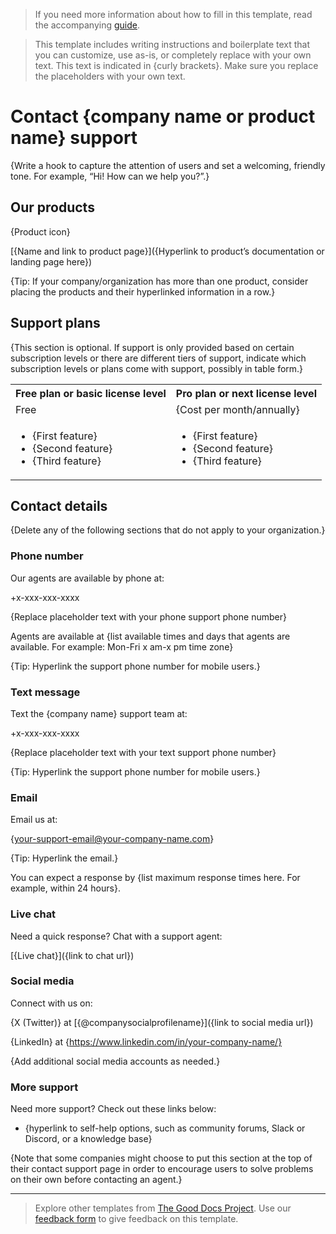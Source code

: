 > If you need more information about how to fill in this template, read the accompanying [guide](./guide-contact-support.md).

> This template includes writing instructions and boilerplate text that you can customize, use as-is, or completely replace with your own text. This text is indicated in {curly brackets}. Make sure you replace the placeholders with your own text.


# Contact {company name or product name} support

{Write a hook to capture the attention of users and set a welcoming, friendly tone. For example, “Hi! How can we help you?”.}

## Our products  

{Product icon}

[{Name and link to product page}]({Hyperlink to product’s documentation or landing page here})

{Tip: If your company/organization has more than one product, consider placing the products and their hyperlinked information in a row.}

## Support plans

{This section is optional. If support is only provided based on certain subscription levels or there are different tiers of support, indicate which subscription levels or plans come with support, possibly in table form.}

<table>
  <tr>
    <th>Free plan or basic license level</th>
    <th>Pro plan or next license level</th>
  </tr>
  <tr>
    <td>Free</td>
    <td>{Cost per month/annually}</td>
  </tr>
  <tr>
    <td>
      <ul>
        <li>{First feature}</li>
        <li>{Second feature}</li>
        <li>{Third feature}</li>
      </ul>
    </td>
    <td>
      <ul>
        <li>{First feature}</li>
        <li>{Second feature}</li>
        <li>{Third feature}</li>
      </ul>
    </td>
  </tr>
</table>

## Contact details

{Delete any of the following sections that do not apply to your organization.}

### Phone number

Our agents are available by phone at:

+x-xxx-xxx-xxxx

{Replace placeholder text with your phone support phone number}

Agents are available at {list available times and days that agents are available. For example: Mon-Fri x am-x pm time zone}

{Tip: Hyperlink the support phone number for mobile users.}

### Text message

Text the {company name} support team at:

+x-xxx-xxx-xxxx

{Replace placeholder text with your text support phone number}

{Tip: Hyperlink the support phone number for mobile users.}

### Email

Email us at:

{[your-support-email@your-company-name.com](mailto:your-support-email@your-company-name.com)}

{Tip: Hyperlink the email.}

You can expect a response by {list maximum response times here. For example, within 24 hours}.

### Live chat

Need a quick response? Chat with a support agent:

[{Live chat}]({link to chat url})

### Social media

Connect with us on:

{X (Twitter)} at [{@companysocialprofilename}]({link to social media url})

{LinkedIn} at {https://www.linkedin.com/in/your-company-name/}

{Add additional social media accounts as needed.}

### More support

Need more support? Check out these links below:

* {hyperlink to self-help options, such as community forums, Slack or Discord, or a knowledge base}

{Note that some companies might choose to put this section at the top of their contact support page in order to encourage users to solve problems on their own before contacting an agent.}

---

> Explore other templates from [The Good Docs Project](https://gitlab.com/tgdp/templates). Use our [feedback form](https://thegooddocsproject.dev/feedback/?template=Contact%20support) to give feedback on this template.